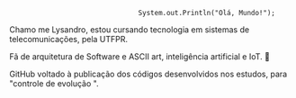                                     System.out.Println("Olá, Mundo!");

Chamo me Lysandro, estou cursando tecnologia em sistemas de telecomunicações, pela UTFPR.

Fã de arquitetura de Software e ASCII art, inteligência artificial e IoT. 🤖

GitHub voltado à publicação dos códigos desenvolvidos nos estudos, para "controle de evolução ".

  
